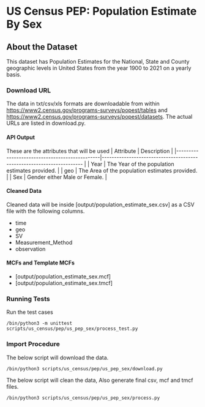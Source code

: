 # US Census PEP: Population Estimate By Sex

## About the Dataset
This dataset has Population Estimates for the National, State and County geographic levels in United States from the year 1900 to 2021 on a yearly basis.        

### Download URL
The data in txt/csv/xls formats are downloadable from within https://www2.census.gov/programs-surveys/popest/tables and https://www2.census.gov/programs-surveys/popest/datasets. The actual URLs are listed in download.py.

#### API Output
These are the attributes that will be used
| Attribute                                     | Description                                                   	|
|-----------------------------------------------|----------------------------------------------------------------------	|
| Year                          		| The Year of the population estimates provided.                	|
| geo                           		| The Area of the population estimates provided.            		|
| Sex                   			| Gender either Male or Female.                         		|


#### Cleaned Data
Cleaned data will be inside [output/population_estimate_sex.csv] as a CSV file with the following columns.

- time
- geo
- SV
- Measurement_Method
- observation


#### MCFs and Template MCFs
- [output/population_estimate_sex.mcf]
- [output/population_estimate_sex.tmcf]


### Running Tests

Run the test cases

`/bin/python3 -m unittest scripts/us_census/pep/us_pep_sex/process_test.py`


### Import Procedure

The below script will download the data.

`/bin/python3 scripts/us_census/pep/us_pep_sex/download.py`

The below script will clean the data, Also generate final csv, mcf and tmcf files.

`/bin/python3 scripts/us_census/pep/us_pep_sex/process.py`